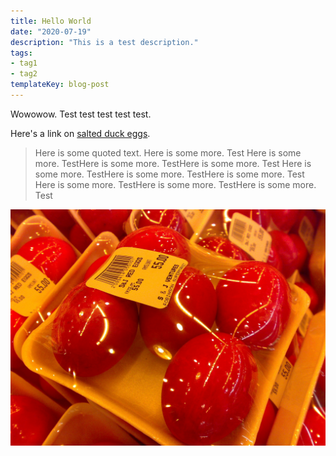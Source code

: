 ```yaml
---
title: Hello World
date: "2020-07-19"
description: "This is a test description."
tags:
- tag1
- tag2
templateKey: blog-post
---
```


Wowowow. Test test test test test.

Here's a link on
[salted duck eggs](https://en.wikipedia.org/wiki/Salted_duck_egg).

> Here is  some quoted text.
> Here is some more. Test Here is some more. TestHere is some more. TestHere is some more. Test
> Here is some more. TestHere is some more. TestHere is some more. Test
> Here is some more. TestHere is some more. TestHere is some more. Test

![Chinese Salty Egg](./salty_egg.jpg)
